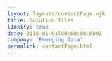 ```yaml
---
layout: layouts/contactPage.njk
title: Solution Tiles
linkify: true
date: 2016-01-01T00:00:00.000Z
company: 'Emerging Data'
permalink: contactPage.html
---
```

